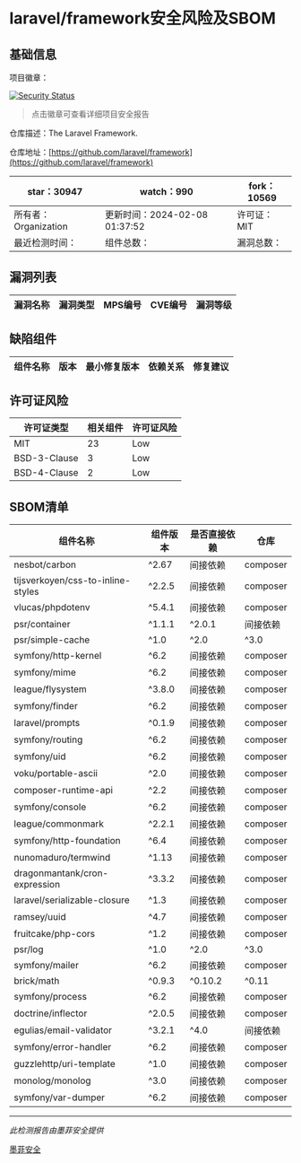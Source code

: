 # laravel/framework安全风险及SBOM

## 基础信息

项目徽章：

[![Security Status](https://www.murphysec.com/platform3/v31/badge/1755298057489223681.svg)](https://www.murphysec.com/console/report/1694415317542723584/1755298057489223681)

> 点击徽章可查看详细项目安全报告

仓库描述：The Laravel Framework.

仓库地址：[https://github.com/laravel/framework](https://github.com/laravel/framework)

| star：30947 | watch：990 | fork：10569 |
| ----------- | -------------- | ------------ |
| 所有者：Organization | 更新时间：2024-02-08 01:37:52 | 许可证：MIT |
| 最近检测时间： | 组件总数： | 漏洞总数： |




## 漏洞列表

| 漏洞名称 | 漏洞类型 | MPS编号 | CVE编号 | 漏洞等级 |
| ------- | ------ | ------- | ------ | ----- |





## 缺陷组件

| 组件名称 | 版本 | 最小修复版本 | 依赖关系 | 修复建议 |
| -------- | ---- | ------------ | -------- | -------- |





## 许可证风险

| 许可证类型 | 相关组件 | 许可证风险 |
| ---------- | -------- | ---------- |
|MIT|23|Low|
|BSD-3-Clause|3|Low|
|BSD-4-Clause|2|Low|




## SBOM清单

| 组件名称 | 组件版本 | 是否直接依赖 | 仓库 |
| -------- | -------- | ------------ | ---- |
|nesbot/carbon|^2.67|间接依赖|composer|
|tijsverkoyen/css-to-inline-styles|^2.2.5|间接依赖|composer|
|vlucas/phpdotenv|^5.4.1|间接依赖|composer|
|psr/container|^1.1.1|^2.0.1|间接依赖|composer|
|psr/simple-cache|^1.0|^2.0|^3.0|间接依赖|composer|
|symfony/http-kernel|^6.2|间接依赖|composer|
|symfony/mime|^6.2|间接依赖|composer|
|league/flysystem|^3.8.0|间接依赖|composer|
|symfony/finder|^6.2|间接依赖|composer|
|laravel/prompts|^0.1.9|间接依赖|composer|
|symfony/routing|^6.2|间接依赖|composer|
|symfony/uid|^6.2|间接依赖|composer|
|voku/portable-ascii|^2.0|间接依赖|composer|
|composer-runtime-api|^2.2|间接依赖|composer|
|symfony/console|^6.2|间接依赖|composer|
|league/commonmark|^2.2.1|间接依赖|composer|
|symfony/http-foundation|^6.4|间接依赖|composer|
|nunomaduro/termwind|^1.13|间接依赖|composer|
|dragonmantank/cron-expression|^3.3.2|间接依赖|composer|
|laravel/serializable-closure|^1.3|间接依赖|composer|
|ramsey/uuid|^4.7|间接依赖|composer|
|fruitcake/php-cors|^1.2|间接依赖|composer|
|psr/log|^1.0|^2.0|^3.0|间接依赖|composer|
|symfony/mailer|^6.2|间接依赖|composer|
|brick/math|^0.9.3|^0.10.2|^0.11|^0.12|间接依赖|composer|
|symfony/process|^6.2|间接依赖|composer|
|doctrine/inflector|^2.0.5|间接依赖|composer|
|egulias/email-validator|^3.2.1|^4.0|间接依赖|composer|
|symfony/error-handler|^6.2|间接依赖|composer|
|guzzlehttp/uri-template|^1.0|间接依赖|composer|
|monolog/monolog|^3.0|间接依赖|composer|
|symfony/var-dumper|^6.2|间接依赖|composer|


------

*此检测报告由墨菲安全提供*

[墨菲安全](www.murphysec.com)